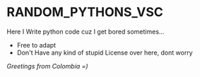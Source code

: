 # RANDOM_PYTHONS_VSC

Here I Write python code cuz I get bored sometimes...
- Free to adapt
- Don't Have any kind of stupid License over here, dont worry

*Greetings from Colombia =)*
